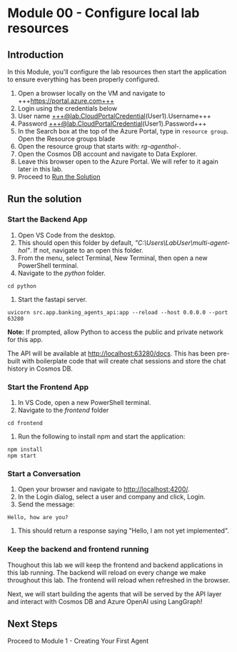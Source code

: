 # Module 00 - Configure local lab resources

## Introduction

In this Module, you'll configure the lab resources then start the application to ensure everything has been properly configured.

1. Open a browser locally on the VM and navigate to +++https://portal.azure.com+++
1. Login using the credentials below
1. User name +++@lab.CloudPortalCredential(User1).Username+++
1. Password +++@lab.CloudPortalCredential(User1).Password+++
1. In the Search box at the top of the Azure Portal, type in `resource group`. Open the Resource groups blade
1. Open the resource group that starts with: *rg-agenthol-*.
1. Open the Cosmos DB account and navigate to Data Explorer.
1. Leave this browser open to the Azure Portal. We will refer to it again later in this lab.
1. Proceed to [Run the Solution](#run-the-solution)

## Run the solution

### Start the Backend App

1. Open VS Code from the desktop.
1. This should open this folder by default, *"C:\Users\LabUser\multi-agent-hol\"*. If not, navigate to an open this folder.
1. From the menu, select Terminal, New Terminal, then open a new PowerShell terminal.
1. Navigate to the *python* folder.

```shell
cd python
```

1. Start the fastapi server.

```shell
uvicorn src.app.banking_agents_api:app --reload --host 0.0.0.0 --port 63280
```

**Note:** If prompted, allow Python to access the public and private network for this app.

The API will be available at <http://localhost:63280/docs>. This has been pre-built with boilerplate code that will create chat sessions and store the chat history in Cosmos DB.

### Start the Frontend App

1. In VS Code, open a new PowerShell terminal.
1. Navigate to the *frontend* folder

```shell
cd frontend
```

1. Run the following to install npm and start the application:

```shell
npm install
npm start
```

### Start a Conversation

1. Open your browser and navigate to <http://localhost:4200/>.
1. In the Login dialog, select a user and company and click, Login.
1. Send the message:

  ```text
  Hello, how are you?
  ```

1. This should return a response saying "Hello, I am not yet implemented".

### Keep the backend and frontend running

Thoughout this lab we will keep the frontend and backend applications in this lab running. The backend will reload on every change we make throughout this lab. The frontend will reload when refreshed in the browser.

Next, we will start building the agents that will be served by the API layer and interact with Cosmos DB and Azure OpenAI using LangGraph!

## Next Steps

Proceed to Module 1 - Creating Your First Agent
